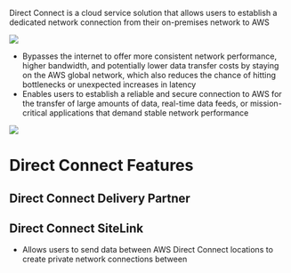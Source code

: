 Direct Connect is a cloud service solution that allows users to establish a dedicated network connection from their on-premises network to AWS

![](https://github.com/JonmarCorpuz/SecondBrain/blob/main/Assets/Screenshot%202024-04-22%20232230.png)

* Bypasses the internet to offer more consistent network performance, higher bandwidth, and potentially lower data transfer costs by staying on the AWS global network, which also reduces the chance of hitting bottlenecks or unexpected increases in latency
* Enables users to establish a reliable and secure connection to AWS for the transfer of large amounts of data, real-time data feeds, or mission-critical applications that demand stable network performance

![](https://github.com/JonmarCorpuz/SecondBrain/blob/main/Assets/Whitespace.png)

# Direct Connect Features

## Direct Connect Delivery Partner

## Direct Connect SiteLink

* Allows users to send data between AWS Direct Connect locations to create private network connections between 
